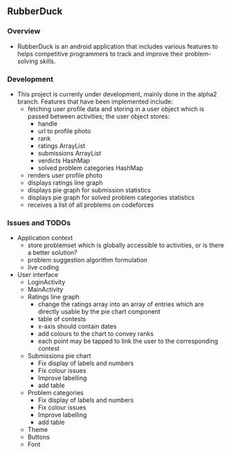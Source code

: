 ## RubberDuck

### Overview
* RubberDuck is an android application that includes various features to 
helps competitive programmers to track and improve their problem-solving 
skills.

### Development
* This project is currenly under development, mainly done in the alpha2 
branch. Features that have been implemented include:
  * fetching user profile data and storing in a user object which is passed
    between activities; the user object stores:
    * handle
    * url to profile photo
    * rank
    * ratings ArrayList
    * submissions ArrayList
    * verdicts HashMap
    * solved problem categories HashMap
  * renders user profile photo
  * displays ratings line graph
  * displays pie graph for submission statistics
  * displays pie graph for solved problem categories statistics
  * receives a list of all problems on codeforces

### Issues and TODOs
* Application context
  * store problemset which is globally accessible to activities, 
  or is there a better solution?
  * problem suggestion algorithm formulation
  * live coding
* User interface
  * LoginActivity
  * MainActivity
  * Ratings line graph
    * change the ratings array into an array of entries which are directly
    usable by the pie chart component
    * table of contests
    * x-axis should contain dates 
    * add colours to the chart to convey ranks
    * each point may be tapped to link the user to the corresponding 
    contest
  * Submissions pie chart
    * Fix display of labels and numbers
    * Fix colour issues
    * Improve labelling
    * add table
  * Problem categories
    * Fix display of labels and numbers
    * Fix colour issues
    * Improve labelling
    * add table
  * Theme
  * Buttons
  * Font
  
  
  
  
  
  

